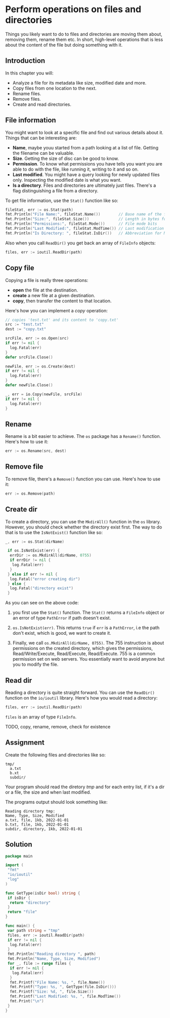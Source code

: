 # Perform operations on files and directories

Things you likely want to do to files and directories are moving them about, removing them, rename them etc. In short, high-level operations that is less about the content of the file but doing something with it.

## Introduction

In this chapter you will:

- Analyze a file for its metadata like size, modified date and more.
- Copy files from one location to the next.
- Rename files.
- Remove files.
- Create and read directories.

## File information

You might want to look at a specific file and find out various details about it. Things that can be interesting are:

- **Name**, maybe youu started from a path looking at a list of file. Getting the filename can be valuable.
- **Size**. Getting the size of disc can be good to know.
- **Permission**. To know what permissions you have tells you want you are able to do with the file, like running it, writing to it and so on.
- **Last modified**. You might have a query looking for newly updated files only. Inspecting the modified date is what you want.
- **Is a directory**. Files and directories are ultimately just files. There's a flag distinguishing a file from a directory.

To get file information, use the `Stat()` function like so:

```go
fileStat, err := os.Stat(path)
fmt.Println("File Name:", fileStat.Name())        // Base name of the file
fmt.Println("Size:", fileStat.Size())             // Length in bytes for regular files
fmt.Println("Permissions:", fileStat.Mode())      // File mode bits
fmt.Println("Last Modified:", fileStat.ModTime()) // Last modification time
fmt.Println("Is Directory: ", fileStat.IsDir())   // Abbreviation for Mode().IsDir()
```

Also when you call `ReadDir()` you get back an array of `FileInfo` objects:

```go
files, err := ioutil.ReadDir(path)
```

## Copy file

Copying a file is really three operations:

- **open** the file at the destination.
- **create** a new file at a given destination.
- **copy**, then transfer the content to that location.

Here's how you can implement a *copy* operation:

```go
// copies 'test.txt' and its content to 'copy.txt'
src := "test.txt"
dest := "copy.txt"

srcFile, err := os.Open(src)
if err != nil {
  log.Fatal(err)
}
defer srcFile.Close()

newFile, err := os.Create(dest)
if err != nil {
  log.Fatal(err)
}
defer newFile.Close()

_, err = io.Copy(newFile, srcFile)
if err != nil {
  log.Fatal(err)
}
```

## Rename

Rename is a bit easier to achieve. The `os` package has a `Rename()` function. Here's how to use it:

```go
err := os.Rename(src, dest)
```

## Remove file

To remove file, there's a `Remove()` function you can use. Here's how to use it:

```go
err := os.Remove(path)
```

## Create dir

To create a directory, you can use the `MkdirAll()` function in the `os` library. However, you should check whether the directory exist first. The way to do that is to use the `IsNotExist()` function like so:

```go
_, err := os.Stat(dirName)

 if os.IsNotExist(err) {
  errDir := os.MkdirAll(dirName, 0755)
  if errDir != nil {
   log.Fatal(err)
  }
 } else if err != nil {
  log.Fatal("error creating dir")
 } else {
  log.Fatal("directory exist")
 }
```

As you can see on the above code:

1. you first use the `Stat()` function. The `Stat()` returns a `FileInfo` object or an error of type `PathError` if path doesn't exist.

1. `os.IsNotExist(err)`. This returns `true` if `err` is a `PathError`, i.e the path don't exist, which is good, we want to create it.

1. Finally, we call `os.MkdirAll(dirName, 0755)`. The 755 instruction is about permissions on the created directory, which gives the permissions, Read/Write/Execute, Read/Execute, Read/Execute. 755 is a common permission set on web servers. You essentially want to avoid anyone but you to modify the file.

## Read dir

Reading a directory is quite straight forward. You can use the `ReadDir()` function on the `io/ioutil` library. Here's how you would read a directory:

```go
files, err := ioutil.ReadDir(path)
```

`files` is an array of type `FileInfo`.  

TODO, copy, rename, remove, check for existence

## Assignment

Create the following files and directories like so:

```text
tmp/
  a.txt
  b.xt
  subdir/
```

Your program should read the diretory *tmp* and for each entry list, if it's a dir or a file, the size and when last modified.

The programs output should look something like:

```output
Reading directory tmp:
Name, Type, Size, Modified
a.txt, file, 1kb, 2022-01-01
b.txt, file, 1kb, 2022-01-01
subdir, directory, 1kb, 2022-01-01
```

## Solution

```go
package main

import (
 "fmt"
 "io/ioutil"
 "log"
)

func GetType(isDir bool) string {
 if isDir {
  return "directory"
 }
 return "file"
}

func main() {
 var path string = "tmp"
 files, err := ioutil.ReadDir(path)
 if err != nil {
  log.Fatal(err)
 }
 fmt.Println("Reading directory ", path)
 fmt.Println("Name, Type, Size, Modified")
 for _, file := range files {
  if err != nil {
   log.Fatal(err)
  }
  fmt.Printf("File Name: %s, ", file.Name())
  fmt.Printf("Type: %s, ", GetType(file.IsDir()))
  fmt.Printf("Size: %d, ", file.Size())             
  fmt.Printf("Last Modified: %s, ", file.ModTime()) 
  fmt.Print("\n")
 }
}

```
